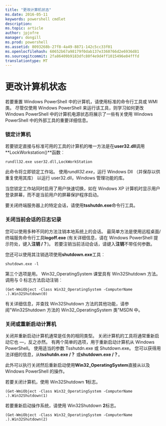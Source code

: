 ```yaml
---
title: "更改计算机状态"
ms.date: 2016-05-11
keywords: powershell cmdlet
description: 
ms.topic: article
author: jpjofre
manager: dongill
ms.prod: powershell
ms.assetid: 8093268b-27f8-4a49-8871-142c5cc33f01
ms.openlocfilehash: 60652b67a98179f0dab137e3360766d2e6936d81
ms.sourcegitcommit: 2fa86409b9183dfc80f4e9d4ff1015496e04fffd
translationtype: MT
---
```

# 更改计算机状态
若要重置 Windows PowerShell 中的计算机，请使用标准的命令行工具或 WMI 类。 尽管仅使用 Windows PowerShell 来运行该工具，则学习如何更改 Windows PowerShell 中的计算机电源状态将展示了一些有关使用 Windows PowerShell 中的外部工具的重要详细信息。

### 锁定计算机
若要锁定直接与标准可用的工具的计算机的唯一方法是在**user32.dll**调用**LockWorkstation()**函数︰

```
rundll32.exe user32.dll,LockWorkStation
```

此命令将立即锁定工作站。 使用*rundll32.exe*，运行 Windows Dll （并保存以供重复使用其库） 以运行 user32.dll，Windows 管理功能的库。

当您锁定工作站同时启用了用户快速切换，如在 Windows XP 计算机时显示用户登录屏幕，而不是当前用户的屏幕保护程序启动。

要关闭终端服务器上的特定会话，请使用**tsshutdn.exe**命令行工具。

### 关闭当前会话的日志记录
您可以使用多种不同的方法注销本地系统上的会话。 最简单方法是使用远程桌面/终端服务命令行工具**logoff.exe** (有关详细信息，请在 Windows PowerShell 提示符处，键入**注销 /？**)。 若要注销当前活动会话，请键入**注销**不带任何参数。

您还可以使用其注销选项使用**shutdown.exe**工具︰

```
shutdown.exe -l
```

第三个选项是用。 Win32_OperatingSystem 课堂具有 Win32Shutdown 方法。 调用与 0 标志方法启动注销︰

```
(Get-WmiObject -Class Win32_OperatingSystem -ComputerName .).Win32Shutdown(0)
```

有关详细信息，并查找 Win32Shutdown 方法的其他功能，请参阅"Win32Shutdown 方法的 Win32_OperatingSystem 类"MSDN 中。

### 关闭或重新启动计算机
关闭并重新启动计算机通常是任务的相同类型。 关闭计算机的工具将通常重新启动它也 —，反之亦然。 有两个简单的选项，用于重新启动计算机从 Windows PowerShell。 使用适当的参数 Tsshutdn.exe 或 Shutdown.exe。 您可以获得用法详细的信息，从**tsshutdn.exe /？** 或**shutdown.exe /？**。

此外可以执行关闭然后重新启动使用**Win32_OperatingSystem**直接从以及 Windows PowerShell 的操作。

若要关闭计算机，使用 Win32Shutdown **1**标志。

```
(Get-WmiObject -Class Win32_OperatingSystem -ComputerName .).Win32Shutdown(1)
```

若要重新启动操作系统，请使用 Win32Shutdown **2**标志。

```
(Get-WmiObject -Class Win32_OperatingSystem -ComputerName .).Win32Shutdown(2)
```

